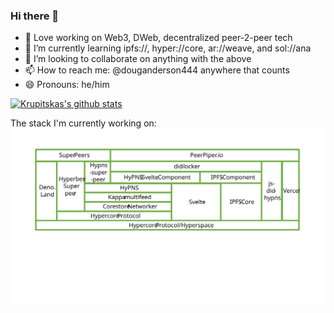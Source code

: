 ### Hi there 👋

- 🔭 Love working on Web3, DWeb, decentralized peer-2-peer tech
- 🌱 I’m currently learning ipfs://, hyper://core, ar://weave, and sol://ana
- 👯 I’m looking to collaborate on anything with the above
- 📫 How to reach me: @douganderson444 anywhere that counts
- 😄 Pronouns: he/him

[![Krupitskas's github stats](https://github-readme-stats.vercel.app/api?username=DougAnderson444)](https://github.com/anuraghazra/github-readme-stats)

The stack I'm currently working on:
<img src="https://raw.githubusercontent.com/DougAnderson444/DougAnderson444/master/stack-2-0-0.svg">                                                                                                        
<!--
**DougAnderson444/DougAnderson444** is a ✨ _special_ ✨ repository because its `README.md` (this file) appears on your GitHub profile.

Here are some ideas to get you started:

- 🔭 I’m currently working on ...
- 🌱 I’m currently learning ...
- 👯 I’m looking to collaborate on ...
- 🤔 I’m looking for help with ...
- 💬 Ask me about ...
- 📫 How to reach me: ...
- 😄 Pronouns: ...
- ⚡ Fun fact: ...
-->
